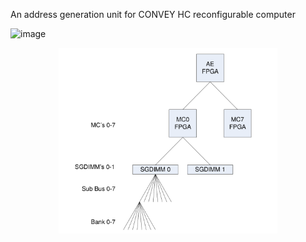 An address generation unit for CONVEY HC reconfigurable computer

![image](https://github.com/ansotiro/convey_address_gen_unit/tree/master/img/hc.png "Memory Interleave")

<p align="center">
  <img src="/img/hc.png" width="350"/>
</p>
